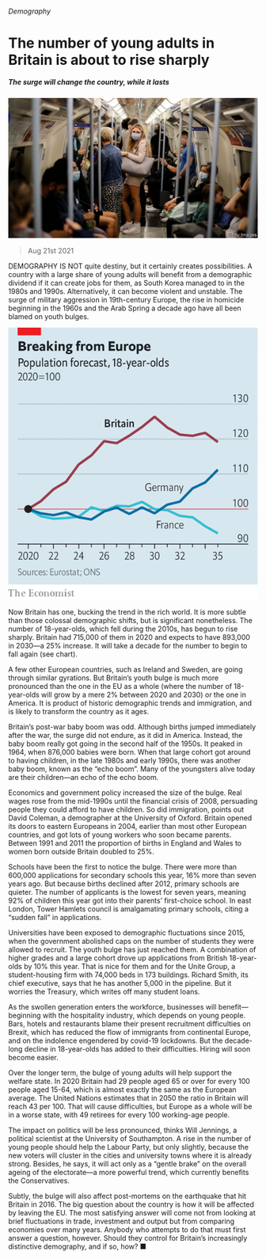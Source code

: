 ###### Demography

# The number of young adults in Britain is about to rise sharply 

##### The surge will change the country, while it lasts 

![image](images/20210821_brp502.jpg) 

> Aug 21st 2021 

DEMOGRAPHY IS NOT quite destiny, but it certainly creates possibilities. A country with a large share of young adults will benefit from a demographic dividend if it can create jobs for them, as South Korea managed to in the 1980s and 1990s. Alternatively, it can become violent and unstable. The surge of military aggression in 19th-century Europe, the rise in homicide beginning in the 1960s and the Arab Spring a decade ago have all been blamed on youth bulges.

![image](images/20210821_BRC259.png) 


Now Britain has one, bucking the trend in the rich world. It is more subtle than those colossal demographic shifts, but is significant nonetheless. The number of 18-year-olds, which fell during the 2010s, has begun to rise sharply. Britain had 715,000 of them in 2020 and expects to have 893,000 in 2030—a 25% increase. It will take a decade for the number to begin to fall again (see chart).


A few other European countries, such as Ireland and Sweden, are going through similar gyrations. But Britain’s youth bulge is much more pronounced than the one in the EU as a whole (where the number of 18-year-olds will grow by a mere 2% between 2020 and 2030) or the one in America. It is product of historic demographic trends and immigration, and is likely to transform the country as it ages.

Britain’s post-war baby boom was odd. Although births jumped immediately after the war, the surge did not endure, as it did in America. Instead, the baby boom really got going in the second half of the 1950s. It peaked in 1964, when 876,000 babies were born. When that large cohort got around to having children, in the late 1980s and early 1990s, there was another baby boom, known as the “echo boom”. Many of the youngsters alive today are their children—an echo of the echo boom.

Economics and government policy increased the size of the bulge. Real wages rose from the mid-1990s until the financial crisis of 2008, persuading people they could afford to have children. So did immigration, points out David Coleman, a demographer at the University of Oxford. Britain opened its doors to eastern Europeans in 2004, earlier than most other European countries, and got lots of young workers who soon became parents. Between 1991 and 2011 the proportion of births in England and Wales to women born outside Britain doubled to 25%.

Schools have been the first to notice the bulge. There were more than 600,000 applications for secondary schools this year, 16% more than seven years ago. But because births declined after 2012, primary schools are quieter. The number of applicants is the lowest for seven years, meaning 92% of children this year got into their parents’ first-choice school. In east London, Tower Hamlets council is amalgamating primary schools, citing a “sudden fall” in applications.

Universities have been exposed to demographic fluctuations since 2015, when the government abolished caps on the number of students they were allowed to recruit. The youth bulge has just reached them. A combination of higher grades and a large cohort drove up applications from British 18-year-olds by 10% this year. That is nice for them and for the Unite Group, a student-housing firm with 74,000 beds in 173 buildings. Richard Smith, its chief executive, says that he has another 5,000 in the pipeline. But it worries the Treasury, which writes off many student loans.

As the swollen generation enters the workforce, businesses will benefit—beginning with the hospitality industry, which depends on young people. Bars, hotels and restaurants blame their present recruitment difficulties on Brexit, which has reduced the flow of immigrants from continental Europe, and on the indolence engendered by covid-19 lockdowns. But the decade-long decline in 18-year-olds has added to their difficulties. Hiring will soon become easier.

Over the longer term, the bulge of young adults will help support the welfare state. In 2020 Britain had 29 people aged 65 or over for every 100 people aged 15-64, which is almost exactly the same as the European average. The United Nations estimates that in 2050 the ratio in Britain will reach 43 per 100. That will cause difficulties, but Europe as a whole will be in a worse state, with 49 retirees for every 100 working-age people.

The impact on politics will be less pronounced, thinks Will Jennings, a political scientist at the University of Southampton. A rise in the number of young people should help the Labour Party, but only slightly, because the new voters will cluster in the cities and university towns where it is already strong. Besides, he says, it will act only as a “gentle brake” on the overall ageing of the electorate—a more powerful trend, which currently benefits the Conservatives.

Subtly, the bulge will also affect post-mortems on the earthquake that hit Britain in 2016. The big question about the country is how it will be affected by leaving the EU. The most satisfying answer will come not from looking at brief fluctuations in trade, investment and output but from comparing economies over many years. Anybody who attempts to do that must first answer a question, however. Should they control for Britain’s increasingly distinctive demography, and if so, how? ■

